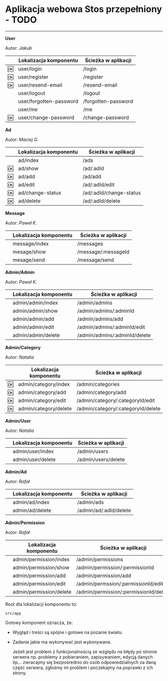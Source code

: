 # Aplikacja webowa Stos przepełniony - TODO

* * *

**User**

Autor: _Jakub_

|      | Lokalizacja komponentu  | Ścieżka w aplikacji |
| ---- | ----------------------- | ------------------- |
| :ok: | user/login              | /login              |
| :ok: | user/register           | /register           |
| :ok: | user/resend-email       | /resend-email       |
|      | user/logout             | /logout             |
|      | user/forgotten-password | /forgotten-password |
|      | user/me                 | /me                 |
| :ok: | user/change-password    | /change-password    |

**Ad**

Autor: _Maciej G._

|      | Lokalizacja komponentu | Ścieżka w aplikacji     |
| ---  | ---------------------- | ----------------------- |
|      | ad/index               | /ads                    |
| :ok: | ad/show                | /ad/:adId               |
| :ok: | ad/add                 | /ad/add                 |
| :ok: | ad/edit                | /ad/:adId/edit          |
| :ok: | ad/change-status       | /ad/:adId/change-status |
| :ok: | ad/delete              | /ad/:adId/delete        |

**Message**

Autor: _Paweł K._

|     | Lokalizacja komponentu | Ścieżka w aplikacji |
| --- | ---------------------- | ------------------- |
|     | message/index          | /messages           |
|     | mesage/show            | /message/:messageId |
|     | mesage/send            | /message/send       |

**Admin/Admin**

Autor: _Paweł K._

|     | Lokalizacja komponentu | Ścieżka w aplikacji           |
| --- | ---------------------- | ----------------------------- |
|     | admin/admin/index      | /admin/admins                 |
|     | admin/admin/show       | /admin/admins/:adminId        |
|     | admin/admin/add        | /admin/admins/add             |
|     | admin/admin/edit       | /admin/admins/:adminId/edit   |
|     | admin/admin/delete     | /admin/admins/:adminId/delete |

**Admin/Category**

Autor: _Natalia_

|     | Lokalizacja komponentu | Ścieżka w aplikacji                |
| --- | ---------------------- | ---------------------------------- |
| :ok:| admin/category/index   | /admin/categories                  |
| :ok:| admin/category/add     | /admin/category/add                |
| :ok:| admin/category/edit    | /admin/category/:categoryId/edit   |
| :ok:| admin/category/delete  | /admin/category/:categoryId/delete |

**Admin/User**

Autor: _Natalia_

|     | Lokalizacja komponentu | Ścieżka w aplikacji |
| --- | ---------------------- | ------------------- |
|     | admin/user/index       | /admin/users        |
|     | admin/user/delete      | /admin/users/delete |

**Admin/Ad**

Autor: _Rafał_

|     | Lokalizacja komponentu | Ścieżka w aplikacji    |
| --- | ---------------------- | ---------------------- |
|     | admin/ad/index         | /admin/ads             |
|     | admin/ad/delete        | /admin/ad/:adId/delete |

**Admin/Permission**

Autor: _Rafał_

|     | Lokalizacja komponentu  | Ścieżka w aplikacji                    |
| --- | ----------------------- | -------------------------------------- |
|     | admin/permission/index  | /admin/permissions                     |
|     | admin/permission/show   | /admin/permission/:permissionId        |
|     | admin/permission/add    | /admin/permission/add                  |
|     | admin/permission/edit   | /admin/permssion/:permissionId/edit    |
|     | admin/permission/delete | /admin/permission/:permissionId/delete |

Root dla lokalizacji komponentu to:

    src/app

Gotowy komponent oznacza, że:

-   Wygląd i treści są spójne i gotowe na pozanie światu.

-   Zadanie jakie ma wykonywać jest wykonywane.

     Jeżeli jest problem z funkcjonalnością ze względu na błędy po stronie serwera np. problemy z pobieraniem, zapisywaniem, edycją danych itp... zwracajmy się bezpośrednio do osób odpowiedzialnych za daną część serwera, zgłośmy im problem i poczekajmy na poprawki z ich strony.
